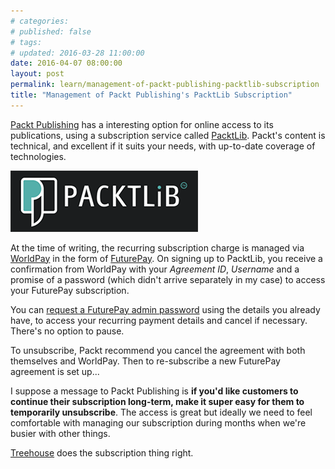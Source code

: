 ```yaml
---
# categories: 
# published: false
# tags: 
# updated: 2016-03-28 11:00:00
date: 2016-04-07 08:00:00
layout: post
permalink: learn/management-of-packt-publishing-packtlib-subscription
title: "Management of Packt Publishing's PacktLib Subscription"
---
```

[Packt Publishing](https://www.packtpub.com/) has a interesting option for online access to its publications, using a subscription service called [PacktLib](https://www.packtpub.com/packtlib).  Packt's content is technical, and excellent if it suits your needs, with up-to-date coverage of technologies.

![PACKTLiB](/img/PACKTLiB.png)

At the time of writing, the recurring subscription charge is managed via [WorldPay](http://www.worldpay.com/) in the form of [FuturePay](http://support.worldpay.com/support/shopper/kb/shoppermanagementsystem/sms1200.html#recurring).  On signing up to PacktLib, you receive a confirmation from WorldPay with your *Agreement ID*, *Username* and a promise of a password (which didn't arrive separately in my case) to access your FuturePay subscription.

You can [request a FuturePay admin password](https://futurepay.worldpay.com/fp/jsp/common/login_shopper.jsp) using the details you already have, to access your recurring payment details and cancel if necessary.  There's no option to pause.  

To unsubscribe, Packt recommend you cancel the agreement with both themselves and WorldPay.  Then to re-subscribe a new FuturePay agreement is set up... 

I suppose a message to Packt Publishing is **if you'd like customers to continue their subscription long-term, make it super easy for them to temporarily unsubscribe**. The access is great but ideally we need to feel comfortable with managing our subscription during months when we're busier with other things.

[Treehouse](https://teamtreehouse.com/support) does the subscription thing right.